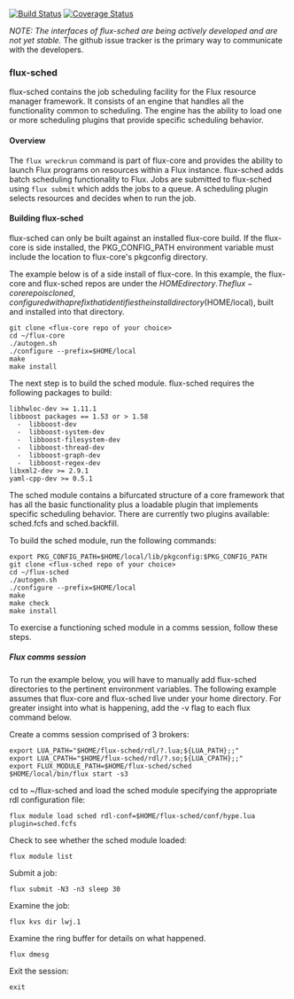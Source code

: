 [![Build Status](https://travis-ci.org/flux-framework/flux-sched.svg?branch=master)](https://travis-ci.org/flux-framework/flux-sched)
[![Coverage Status](https://coveralls.io/repos/flux-framework/flux-sched/badge.svg?branch=master&service=github)](https://coveralls.io/github/flux-framework/flux-sched?branch=master)

*NOTE: The interfaces of flux-sched are being actively developed and
are not yet stable.* The github issue tracker is the primary way to
communicate with the developers.

### flux-sched

flux-sched contains the job scheduling facility for the Flux resource
manager framework.  It consists of an engine that handles all the
functionality common to scheduling.  The engine has the ability to
load one or more scheduling plugins that provide specific scheduling
behavior.

#### Overview

The `flux wreckrun` command is part of flux-core and provides the
ability to launch Flux programs on resources within a Flux instance.
flux-sched adds batch scheduling functionality to Flux.  Jobs are
submitted to flux-sched using `flux submit` which adds the jobs to a
queue.  A scheduling plugin selects resources and decides when to run
the job.

#### Building flux-sched

flux-sched can only be built against an installed flux-core build.  If
the flux-core is side installed, the PKG_CONFIG_PATH environment
variable must include the location to flux-core's pkgconfig directory.

The example below is of a side install of flux-core.  In this example,
the flux-core and flux-sched repos are under the $HOME directory.  The
flux-core repo is cloned, configured with a prefix that identifies the
install directory ($HOME/local), built and installed into that
directory.

```
git clone <flux-core repo of your choice>
cd ~/flux-core
./autogen.sh
./configure --prefix=$HOME/local
make
make install
```

The next step is to build the sched module.
flux-sched requires the following packages to build:

```
libhwloc-dev >= 1.11.1
libboost packages == 1.53 or > 1.58
  -  libboost-dev
  -  libboost-system-dev
  -  libboost-filesystem-dev
  -  libboost-thread-dev
  -  libboost-graph-dev
  -  libboost-regex-dev
libxml2-dev >= 2.9.1
yaml-cpp-dev >= 0.5.1
```

The sched module contains
a bifurcated structure of a core framework that has all the basic
functionality plus a loadable plugin that implements specific
scheduling behavior.  There are currently two plugins available:
sched.fcfs and sched.backfill.

To build the sched module, run the following commands:

```
export PKG_CONFIG_PATH=$HOME/local/lib/pkgconfig:$PKG_CONFIG_PATH
git clone <flux-sched repo of your choice>
cd ~/flux-sched
./autogen.sh
./configure --prefix=$HOME/local
make
make check
make install
```

To exercise a functioning sched module in a comms session, follow
these steps.

##### Flux comms session

To run the example below, you will have to manually add flux-sched
directories to the pertinent environment variables.  The following
example assumes that flux-core and flux-sched live under your home
directory.  For greater insight into what is happening, add the -v
flag to each flux command below.

Create a comms session comprised of 3 brokers:
```
export LUA_PATH="$HOME/flux-sched/rdl/?.lua;${LUA_PATH};;"
export LUA_CPATH="$HOME/flux-sched/rdl/?.so;${LUA_CPATH};;"
export FLUX_MODULE_PATH=$HOME/flux-sched/sched
$HOME/local/bin/flux start -s3
```

cd to ~/flux-sched and load the sched module specifying the
appropriate rdl configuration file:
```
flux module load sched rdl-conf=$HOME/flux-sched/conf/hype.lua plugin=sched.fcfs
```

Check to see whether the sched module loaded:
```
flux module list
```

Submit a job:
```
flux submit -N3 -n3 sleep 30
```

Examine the job:
```
flux kvs dir lwj.1
```

Examine the ring buffer for details on what happened.
```
flux dmesg
```

Exit the session:
```
exit
```
